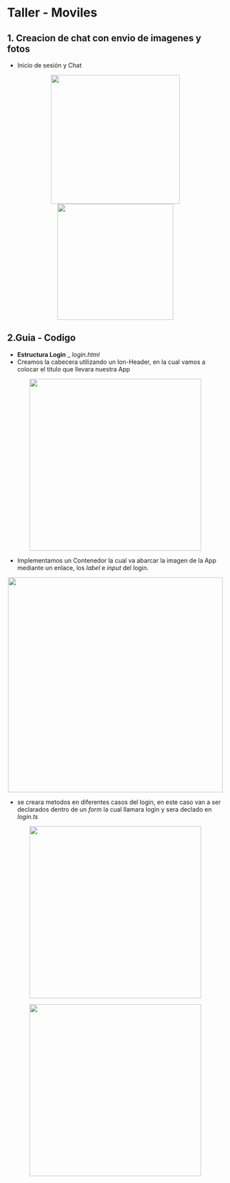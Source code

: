 # Taller - Moviles
## 1. Creacion de chat con envio de imagenes y fotos

- Inicio de sesión y Chat

<p align="center"><img src ="https://user-images.githubusercontent.com/74762981/209385721-33b605b3-588c-4a8c-a506-dafc6ff1cf3f.png" width="300"/>
<img src ="https://user-images.githubusercontent.com/74762981/209385068-8cd18858-7b6b-4547-9e54-3bbb6f8ef9b5.png" width="270"/></p>


## 2.Guia - Codigo

- **Estructura Login** _ *login.html*
- Creamos la cabecera utilizando un Ion-Header, en la cual vamos a colocar el titulo que llevara nuestra App

<p align="center"><img src ="https://user-images.githubusercontent.com/74762981/209389429-1a85bc8d-8816-469d-bbed-63cce04e931e.png" width="400"/></p>

- Implementamos un Contenedor la cual va abarcar la imagen de la App mediante un enlace, los *label* e *input* del login.

<p align="center"><img src ="https://user-images.githubusercontent.com/74762981/209391950-7412ac6b-a476-41e6-a0c4-5ae4472fba8d.png" width="500"/></p>

- se creara metodos  en diferentes casos del login, en este caso van a ser declarados dentro de un *form* la cual llamara login y sera declado en *login.ts* 

<p align="center"><img src ="https://user-images.githubusercontent.com/74762981/209399290-60e87d04-28a4-496e-b5da-5e96b43f698a.png" width="400"/></p>

<p align="center"><img src ="https://user-images.githubusercontent.com/74762981/209399342-8c49f5c5-8456-4d5a-a242-7e539a42a253.png" width="400"/></p>



